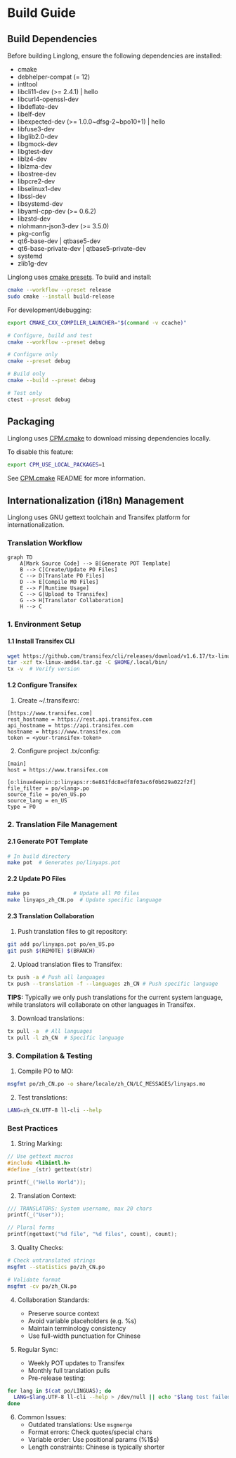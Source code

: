 # Build Guide

## Build Dependencies

Before building Linglong, ensure the following dependencies are installed:

- cmake
- debhelper-compat (= 12)
- intltool
- libcli11-dev (>= 2.4.1) | hello
- libcurl4-openssl-dev
- libdeflate-dev
- libelf-dev
- libexpected-dev (>= 1.0.0~dfsg-2~bpo10+1) | hello
- libfuse3-dev
- libglib2.0-dev
- libgmock-dev
- libgtest-dev
- liblz4-dev
- liblzma-dev
- libostree-dev
- libpcre2-dev
- libselinux1-dev
- libssl-dev
- libsystemd-dev
- libyaml-cpp-dev (>= 0.6.2)
- libzstd-dev
- nlohmann-json3-dev (>= 3.5.0)
- pkg-config
- qt6-base-dev | qtbase5-dev
- qt6-base-private-dev | qtbase5-private-dev
- systemd
- zlib1g-dev

Linglong uses [cmake presets]. To build and install:

```bash
cmake --workflow --preset release
sudo cmake --install build-release
```

For development/debugging:

```bash
export CMAKE_CXX_COMPILER_LAUNCHER="$(command -v ccache)"

# Configure, build and test
cmake --workflow --preset debug

# Configure only
cmake --preset debug

# Build only
cmake --build --preset debug

# Test only
ctest --preset debug
```

[cmake presets]: https://cmake.org/cmake/help/latest/manual/cmake-presets.7.html

## Packaging

Linglong uses [CPM.cmake] to download missing dependencies locally.

To disable this feature:

```bash
export CPM_USE_LOCAL_PACKAGES=1
```

See [CPM.cmake] README for more information.

[CPM.cmake]: https://github.com/cpm-cmake/CPM.cmake

## Internationalization (i18n) Management

Linglong uses GNU gettext toolchain and Transifex platform for internationalization.

### Translation Workflow

```mermaid
graph TD
    A[Mark Source Code] --> B[Generate POT Template]
    B --> C[Create/Update PO Files]
    C --> D[Translate PO Files]
    D --> E[Compile MO Files]
    E --> F[Runtime Usage]
    C --> G[Upload to Transifex]
    G --> H[Translator Collaboration]
    H --> C
```

### 1. Environment Setup

#### 1.1 Install Transifex CLI

```bash
wget https://github.com/transifex/cli/releases/download/v1.6.17/tx-linux-amd64.tar.gz
tar -xzf tx-linux-amd64.tar.gz -C $HOME/.local/bin/
tx -v  # Verify version
```

#### 1.2 Configure Transifex

1. Create ~/.transifexrc:

```plaintext
[https://www.transifex.com]
rest_hostname = https://rest.api.transifex.com
api_hostname = https://api.transifex.com
hostname = https://www.transifex.com
token = <your-transifex-token>
```

2. Configure project .tx/config:

```plaintext
[main]
host = https://www.transifex.com

[o:linuxdeepin:p:linyaps:r:6e861fdc8edf8f03ac6f0b629a022f2f]
file_filter = po/<lang>.po
source_file = po/en_US.po
source_lang = en_US
type = PO
```

### 2. Translation File Management

#### 2.1 Generate POT Template

```bash
# In build directory
make pot  # Generates po/linyaps.pot
```

#### 2.2 Update PO Files

```bash
make po              # Update all PO files
make linyaps_zh_CN.po  # Update specific language
```

#### 2.3 Translation Collaboration

1. Push translation files to git repository:

```bash
git add po/linyaps.pot po/en_US.po
git push $(REMOTE) $(BRANCH)
```

2. Upload translation files to Transifex:

```bash
tx push -a # Push all languages
tx push --translation -f --languages zh_CN # Push specific language
```

**TIPS:** Typically we only push translations for the current system language, while translators will collaborate on other languages in Transifex.

3. Download translations:

```bash
tx pull -a  # All languages
tx pull -l zh_CN  # Specific language
```

### 3. Compilation & Testing

1. Compile PO to MO:

```bash
msgfmt po/zh_CN.po -o share/locale/zh_CN/LC_MESSAGES/linyaps.mo
```

2. Test translations:

```bash
LANG=zh_CN.UTF-8 ll-cli --help
```

### Best Practices

1. String Marking:

```cpp
// Use gettext macros
#include <libintl.h>
#define _(str) gettext(str)

printf(_("Hello World"));
```

2. Translation Context:

```cpp
/// TRANSLATORS: System username, max 20 chars
printf(_("User"));

// Plural forms
printf(ngettext("%d file", "%d files", count), count);
```

3. Quality Checks:

```bash
# Check untranslated strings
msgfmt --statistics po/zh_CN.po

# Validate format
msgfmt -cv po/zh_CN.po
```

4. Collaboration Standards:
   - Preserve source context
   - Avoid variable placeholders (e.g. %s)
   - Maintain terminology consistency
   - Use full-width punctuation for Chinese

5. Regular Sync:
   - Weekly POT updates to Transifex
   - Monthly full translation pulls
   - Pre-release testing:

```bash
for lang in $(cat po/LINGUAS); do
  LANG=$lang.UTF-8 ll-cli --help > /dev/null || echo "$lang test failed"
done
```

6. Common Issues:
   - Outdated translations: Use `msgmerge`
   - Format errors: Check quotes/special chars
   - Variable order: Use positional params (%1$s)
   - Length constraints: Chinese is typically shorter
